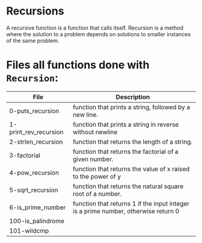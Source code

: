 # Recursions
A recursive function is a function that calls itself.
Recursion is a method where the solution to a problem depends on solutions to smaller instances of the same problem.

# Files all functions done with `Recursion`:
|File|Description|
|-----------|--------------------------------------|
|0-puts_recursion|function that prints a string, followed by a new line.|
|1-print_rev_recursion|function that prints a string in reverse without newline|
|2-strlen_recursion|function that returns the length of a string.|
|3-factorial|function that returns the factorial of a given number.|
|4-pow_recursion|function that returns the value of x raised to the power of y|
|5-sqrt_recursion|function that returns the natural square root of a number.|
|6-is_prime_number|function that returns 1 if the input integer is a prime number, otherwise return 0|
|100-is_palindrome||
|101-wildcmp||
